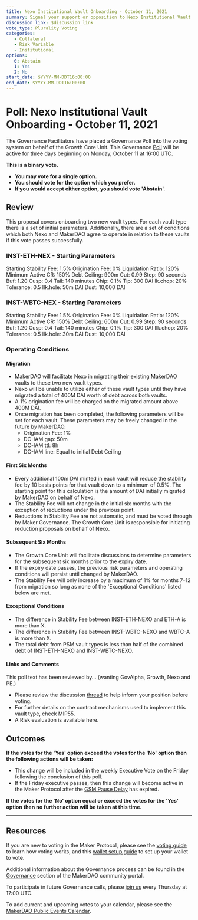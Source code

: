 ```yaml
---
title: Nexo Institutional Vault Onboarding - October 11, 2021
summary: Signal your support or opposition to Nexo Institutional Vault Onboarding.
discussion_link: $discussion_link
vote_type: Plurality Voting
categories:
   - Collateral
   - Risk Variable
   - Institutional
options:
   0: Abstain
   1: Yes
   2: No
start_date: $YYYY-MM-DDT16:00:00
end_date: $YYYY-MM-DDT16:00:00
---
```

# Poll: Nexo Institutional Vault Onboarding - October 11, 2021

The Governance Facilitators have placed a Governance Poll into the voting system on behalf of the Growth Core Unit. This Governance [Poll](https://community-development.makerdao.com/en/learn/governance/on-chain-gov) will be active for three days beginning on Monday, October 11 at 16:00 UTC.

**This is a binary vote.** 
- **You may vote for a single option.** 
- **You should vote for the option which you prefer.**
- **If you would accept either option, you should vote 'Abstain'.**

## Review

This proposal covers onboarding two new vault types. For each vault type there is a set of initial parameters. Additionally, there are a set of conditions which both Nexo and MakerDAO agree to operate in relation to these vaults if this vote passes successfully. 

### INST-ETH-NEX - Starting Parameters
Starting Stability Fee: 1.5%
Origination Fee: 0%
Liquidation Ratio: 120%
Minimum Active CR: 150%
Debt Ceiling: 900m
Cut: 0.99
Step: 90 seconds
Buf: 1.20
Cusp: 0.4
Tail: 140 minutes
Chip: 0.1%
Tip: 300 DAI
lk.chop: 20%
Tolerance: 0.5
Ilk.hole: 50m DAI
Dust: 10,000 DAI

### INST-WBTC-NEX - Starting Parameters
Starting Stability Fee: 1.5%
Origination Fee: 0%
Liquidation Ratio: 120%
Minimum Active CR: 150%
Debt Ceiling: 600m
Cut: 0.99
Step: 90 seconds
Buf: 1.20
Cusp: 0.4
Tail: 140 minutes
Chip: 0.1%
Tip: 300 DAI
Ilk.chop: 20%
Tolerance: 0.5
Ilk.hole: 30m DAI
Dust: 10,000 DAI

### Operating Conditions

#### Migration
* MakerDAO will facilitate Nexo in migrating their existing MakerDAO vaults to these two new vault types.
* Nexo will be unable to utilize either of these vault types until they have migrated a total of 400M DAI worth of debt across both vaults.
* A 1% origination fee will be charged on the migrated amount above 400M DAI.
* Once migration has been completed, the following parameters will be set for each vault. These parameters may be freely changed in the future by MakerDAO.
	* Origination Fee: 1%
	* DC-IAM gap: 50m
	* DC-IAM ttl: 8h
	* DC-IAM line: Equal to initial Debt Ceiling

#### First Six Months
* Every additional 100m DAI minted in each vault will reduce the stability fee by 10 basis points for that vault down to a minimum of 0.5%. The starting point for this calculation is the amount of DAI initially migrated by MakerDAO on behalf of Nexo.
* The Stability Fee will not change in the initial six months with the exception of reductions under the previous point.
* Reductions in Stability Fee are not automatic, and must be voted through by Maker Governance. The Growth Core Unit is responsible for initiating reduction proposals on behalf of Nexo.

#### Subsequent Six Months
* The Growth Core Unit will facilitate discussions to determine parameters for the subsequent six months prior to the expiry date.
* If the expiry date passes, the previous risk parameters and operating conditions will persist until changed by MakerDAO.
* The Stability Fee will only increase by a maximum of 1% for months 7-12 from migration so long as none of the 'Exceptional Conditions' listed below are met.

#### Exceptional Conditions
* The difference in Stability Fee between INST-ETH-NEXO and ETH-A is more than X.
* The difference in Stability Fee between INST-WBTC-NEXO and WBTC-A is more than X.
* The total debt from PSM vault types is less than half of the combined debt of INST-ETH-NEXO and INST-WBTC-NEXO.

#### Links and Comments
This poll text has been reviewed by... (wanting GovAlpha, Growth, Nexo and PE.)

* Please review the discussion [thread]($discussion_link) to help inform your position before voting. 
* For further details on the contract mechanisms used to implement this vault type, check MIP55.
* A Risk evaluation is available here.

## Outcomes

**If the votes for the 'Yes' option exceed the votes for the 'No' option then the following actions will be taken:**
* This change will be included in the weekly Executive Vote on the Friday following the conclusion of this poll.
* If the Friday executive passes, then this change will become active in the Maker Protocol after the [GSM Pause Delay](https://community-development.makerdao.com/en/learn/governance/param-gsm-pause-delay) has expired.

**If the votes for the 'No' option equal or exceed the votes for the 'Yes' option then no further action will be taken at this time.**

---

## Resources

If you are new to voting in the Maker Protocol, please see the [voting guide](https://community-development.makerdao.com/en/learn/governance/how-voting-works/) to learn how voting works, and this [wallet setup guide](https://community-development.makerdao.com/en/learn/governance/voting-setup/) to set up your wallet to vote.

Additional information about the Governance process can be found in the [Governance](https://community-development.makerdao.com/en/learn/governance) section of the MakerDAO community portal.

To participate in future Governance calls, please [join us](https://github.com/makerdao/community/tree/master/governance/governance-and-risk-meetings) every Thursday at 17:00 UTC.

To add current and upcoming votes to your calendar, please see the [MakerDAO Public Events Calendar](https://calendar.google.com/calendar/embed?src=makerdao.com_3efhm2ghipksegl009ktniomdk%40group.calendar.google.com&ctz=UTC&mode=week&showCalendars=0&showPrint=0).

